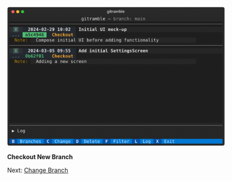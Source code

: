 
![Screenshot](images/gitramble-4-checkout.gif)

**Checkout New Branch**

Next: [Change Branch](gitramble-5-change.md)
